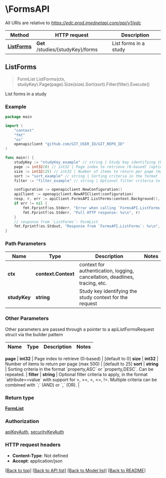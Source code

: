 # \FormsAPI

All URIs are relative to *https://edc.prod.imednetapi.com/api/v1/edc*

Method | HTTP request | Description
------------- | ------------- | -------------
[**ListForms**](FormsAPI.md#ListForms) | **Get** /studies/{studyKey}/forms | List forms in a study



## ListForms

> FormList ListForms(ctx, studyKey).Page(page).Size(size).Sort(sort).Filter(filter).Execute()

List forms in a study

### Example

```go
package main

import (
	"context"
	"fmt"
	"os"
	openapiclient "github.com/GIT_USER_ID/GIT_REPO_ID"
)

func main() {
	studyKey := "studyKey_example" // string | Study key identifying the study context for the request
	page := int32(0) // int32 | Page index to retrieve (0-based) (optional) (default to 0)
	size := int32(25) // int32 | Number of items to return per page (max 500) (optional) (default to 25)
	sort := "sort_example" // string | Sorting criteria in the format `property,ASC` or `property,DESC`. Can be repeated. (optional)
	filter := "filter_example" // string | Optional filter criteria to apply, in the format `attribute==value` with support for >, >=, <, <=, !=. Multiple criteria can be combined with `;` (AND) or `,` (OR). (optional)

	configuration := openapiclient.NewConfiguration()
	apiClient := openapiclient.NewAPIClient(configuration)
	resp, r, err := apiClient.FormsAPI.ListForms(context.Background(), studyKey).Page(page).Size(size).Sort(sort).Filter(filter).Execute()
	if err != nil {
		fmt.Fprintf(os.Stderr, "Error when calling `FormsAPI.ListForms``: %v\n", err)
		fmt.Fprintf(os.Stderr, "Full HTTP response: %v\n", r)
	}
	// response from `ListForms`: FormList
	fmt.Fprintf(os.Stdout, "Response from `FormsAPI.ListForms`: %v\n", resp)
}
```

### Path Parameters


Name | Type | Description  | Notes
------------- | ------------- | ------------- | -------------
**ctx** | **context.Context** | context for authentication, logging, cancellation, deadlines, tracing, etc.
**studyKey** | **string** | Study key identifying the study context for the request | 

### Other Parameters

Other parameters are passed through a pointer to a apiListFormsRequest struct via the builder pattern


Name | Type | Description  | Notes
------------- | ------------- | ------------- | -------------

 **page** | **int32** | Page index to retrieve (0-based) | [default to 0]
 **size** | **int32** | Number of items to return per page (max 500) | [default to 25]
 **sort** | **string** | Sorting criteria in the format &#x60;property,ASC&#x60; or &#x60;property,DESC&#x60;. Can be repeated. | 
 **filter** | **string** | Optional filter criteria to apply, in the format &#x60;attribute&#x3D;&#x3D;value&#x60; with support for &gt;, &gt;&#x3D;, &lt;, &lt;&#x3D;, !&#x3D;. Multiple criteria can be combined with &#x60;;&#x60; (AND) or &#x60;,&#x60; (OR). | 

### Return type

[**FormList**](FormList.md)

### Authorization

[apiKeyAuth](../README.md#apiKeyAuth), [securityKeyAuth](../README.md#securityKeyAuth)

### HTTP request headers

- **Content-Type**: Not defined
- **Accept**: application/json

[[Back to top]](#) [[Back to API list]](../README.md#documentation-for-api-endpoints)
[[Back to Model list]](../README.md#documentation-for-models)
[[Back to README]](../README.md)

